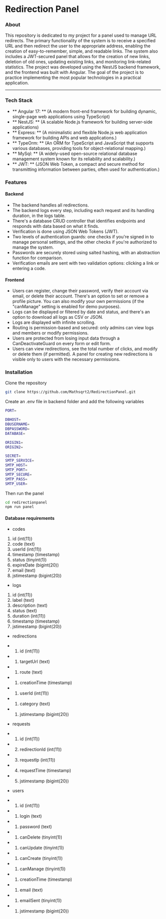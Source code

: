 # Redirection Panel

### About

This repository is dedicated to my project for a panel used to manage URL redirects. The primary functionality of the system is to receive a specified URL and then redirect the user to the appropriate address, enabling the creation of easy-to-remember, simple, and readable links. The system also includes a JWT-secured panel that allows for the creation of new links, deletion of old ones, updating existing links, and monitoring link-related statistics. The project was developed using the NestJS backend framework, and the frontend was built with Angular. The goal of the project is to practice implementing the most popular technologies in a practical application.

---

### Tech Stack

- ** Angular 17: ** (A modern front-end framework for building dynamic, single-page web applications using TypeScript)
- ** NestJS: ** (A scalable Node.js framework for building server-side applications)
- ** Express: ** (A minimalistic and flexible Node.js web application framework for building APIs and web applications.)
- ** TypeOrm: ** (An ORM for TypeScript and JavaScript that supports various databases, providing tools for object-relational mapping.)
- ** MySql: ** (A widely-used open-source relational database management system known for its reliability and scalability.)
- ** JWT: ** (JSON Web Token, a compact and secure method for transmitting information between parties, often used for authentication.)

### Features

#### Backend

- The backend handles all redirections.
- The backend logs every step, including each request and its handling duration, in the logs table.
- There's a database CRUD controller that identifies endpoints and responds with data based on what it finds.
- Verification is done using JSON Web Tokens (JWT).
- Two levels of authentication guards: one checks if you're signed in to manage personal settings, and the other checks if you're authorized to manage the system.
- Passwords are securely stored using salted hashing, with an abstraction function for comparison.
- Verification emails are sent with two validation options: clicking a link or entering a code.

#### Frontend

- Users can register, change their password, verify their account via email, or delete their account. There's an option to set or remove a profile picture. You can also modify your own permissions (if the "canManage" setting is enabled for demo purposes).
- Logs can be displayed or filtered by date and status, and there's an option to download all logs as CSV or JSON.
- Logs are displayed with infinite scrolling.
- Routing is permission-based and secured: only admins can view logs and members or modify permissions.
- Users are protected from losing input data through a CanDeactivateGuard on every form or edit form.
- Users can view redirections, see the total number of clicks, and modify or delete them (if permitted). A panel for creating new redirections is visible only to users with the necessary permissions.

### Installation

Clone the repository

```bash
git clone https://github.com/Mathsqrt2/RedirectionPanel.git

```

Create an .env file in backend folder and add the following variables

```bash
PORT=

DBHOST=
DBUSERNAME=
DBPASSWORD=
DATABASE=

ORIGIN1=
ORIGIN2=

SECRET=
SMTP_SERVICE=
SMTP_HOST=
SMTP_PORT=
SMTP_SECURE=
SMTP_PASS=
SMTP_USER=

```

Then run the panel

```bash
cd redirectionpanel
npm run panel
```

#### Database requirements

- codes

1. id (int(11))
2. code (text)
3. userId (int(11))
4. timestamp (timestamp)
5. status (tinyint(1))
6. expireDate (bigint(20))
7. email (text)
8. jstimestamp (bigint(20))

- logs

1. id (int(11))
2. label (text)
3. description (text)
4. status (text)
5. duration (int(11))
6. timestamp (timestamp)
7. jstimestamp (bigint(20))

- redirections
- 1. id (int(11))
- 1. targetUrl (text)
- 1. route (text)
- 1. creationTime (timestamp)
- 1. userId (int(11))
- 1. category (text)
- 1. jstimestamp (bigint(20))

- requests
- 1. id (int(11))
- 2. redirectionId (int(11))
- 3. requestIp (int(11))
- 4. requestTime (timestamp)
- 5. jstimestamp (bigint(20))

- users
- 1. id (int(11))
- 1. login (text)
- 1. password (text)
- 1. canDelete (tinyint(1))
- 1. canUpdate (tinyint(1))
- 1. canCreate (tinyint(1))
- 1. canManage (tinyint(1))
- 1. creationTime (timestamp)
- 1. email (text)
- 1. emailSent (tinyint(1))
- 1. jstimestamp (bigint(20))
